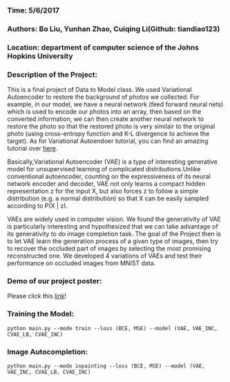 ### Time: 5/6/2017
### Authors: Bo Liu, Yunhan Zhao, Cuiqing Li(Github: tiandiao123)
### Location: department of computer science of the Johns Hopkins University

### Description of the Project:

This is a final project of Data to Model class.  We used Variational Autoencoder to restore the background of photos we collected. For example, in  our model, we have a neural network (feed forward neural nets) which is used to encode our photos into an array, then based on the converted information, we can then create another neural network to restore the photo so that the restored photo is very similair to the original photo (using cross-entropy function and K-L divergence to achieve the target). As for Variational Autoendoer tutorial, you can find an amazing tutorial over [here](http://kvfrans.com/variational-autoencoders-explained/). 

Basically,Variational Autoencoder (VAE) is a type of interesting generative model for unsupervised learning of complicated distributions.Unlike conventional autoencoder, counting on the expressiveness of its neural network encoder and decoder, VAE not only learns a compact hidden representation z for the input X, but also forces z to follow a simple distribution (e.g. a normal distribution) so that X can be easily sampled according to P(X | z).

VAEs are widely used in computer vision. We found the generativity of VAE is particularly interesting and hypothesized that we can take advantage of its generativity to do image completion task. The goal of the Project then is to let VAE learn the generation process of a given type of images, then try to recover the occluded part of images by selecting the most promising reconstructed one. We developed 4 variations of VAEs and test their performance on occluded images from MNIST data.


### Demo of our project poster:
Please click this [link](https://github.com/tiandiao123/Variational-Autoencoder/blob/master/Final_VAE.pdf)!

### Training the Model:
```
python main.py --mode train --loss (BCE, MSE) --model (VAE, VAE_INC, CVAE_LB, CVAE_INC)
```

### Image Autocompletion:
```
python main.py --mode inpainting --loss (BCE, MSE) --model (VAE, VAE_INC, CVAE_LB, CVAE_INC)
```
